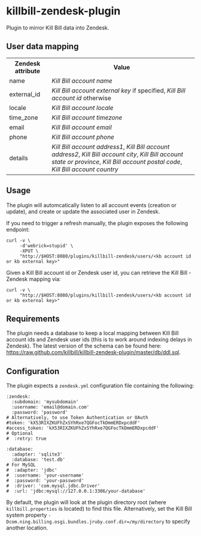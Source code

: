 killbill-zendesk-plugin
=======================

Plugin to mirror Kill Bill data into Zendesk.

User data mapping
-----------------

<table>
  <tr>
    <th>Zendesk attribute</th><th>Value</th>
  </tr>
  <tr>
    <td>name</td><td><em>Kill Bill account name</em></td>
  </tr>
  <tr>
    <td>external_id</td><td><em>Kill Bill account external key</em> if specified, <em>Kill Bill account id</em> otherwise</td>
  </tr>
  <tr>
    <td>locale</td><td><em>Kill Bill account locale</em></td>
  </tr>
  <tr>
    <td>time_zone</td><td><em>Kill Bill account timezone</em></td>
  </tr>
  <tr>
    <td>email</td><td><em>Kill Bill account email</em></td>
  </tr>
  <tr>
    <td>phone</td><td><em>Kill Bill account phone</em></td>
  </tr>
  <tr>
    <td>details</td><td><em>Kill Bill account address1</em>, <em>Kill Bill account address2</em>, <em>Kill Bill account city</em>, <em>Kill Bill account state or province</em>, <em>Kill Bill account postal code</em>, <em>Kill Bill account country</em></td>
  </tr>
</table>


Usage
-----

The plugin will automcatically listen to all account events (creation or update), and create or update the associated user in Zendesk.

If you need to trigger a refresh manually, the plugin exposes the following endpoint:

```
curl -v \
     -d'webrick=stupid' \
     -XPUT \
     "http://$HOST:8080/plugins/killbill-zendesk/users/<kb account id or kb external key>"
```

Given a Kill Bill account id or Zendesk user id, you can retrieve the Kill Bill - Zendesk mapping via:

```
curl -v \
     "http://$HOST:8080/plugins/killbill-zendesk/users/<kb account id or kb external key>"
```

Requirements
------------

The plugin needs a database to keep a local mapping between Kill Bill account ids and Zendesk user ids (this is to work around indexing delays in Zendesk). The latest version of the schema can be found here: https://raw.github.com/killbill/killbill-zendesk-plugin/master/db/ddl.sql.


Configuration
-------------

The plugin expects a `zendesk.yml` configuration file containing the following:

```
:zendesk:
  :subdomain: 'mysubdomain'
  :username: 'email@domain.com'
  :password: 'password'
# Alternatively, to use Token Authentication or OAuth
#token: 'kX53RIXZKUFhZxSYhRxe7QGFocTkDmmERDxpcddF' 
#access_token: 'kX53RIXZKUFhZxSYhRxe7QGFocTkDmmERDxpcddF'
# Optional
#  :retry: true

:database:
  :adapter: 'sqlite3'
  :database: 'test.db'
# For MySQL
#  :adapter: 'jdbc'
#  :username: 'your-username'
#  :password: 'your-password'
#  :driver: 'com.mysql.jdbc.Driver'
#  :url: 'jdbc:mysql://127.0.0.1:3306/your-database'
```

By default, the plugin will look at the plugin directory root (where `killbill.properties` is located) to find this file.
Alternatively, set the Kill Bill system property `-Dcom.ning.billing.osgi.bundles.jruby.conf.dir=/my/directory` to specify another location.
